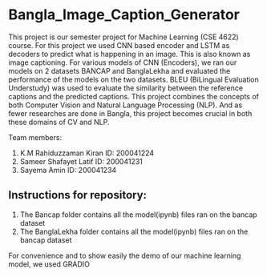# Bangla_Image_Caption_Generator

This project is our semester project for Machine Learning (CSE 4622) course. For this project we used CNN based encoder and LSTM as decoders to predict what is happening in an image.
This is also known as image captioning. For various models of CNN (Encoders), we ran our models on 2 datasets BANCAP and BanglaLekha and evaluated the performance of the models on the two datasets. BLEU (BiLingual Evaluation Understudy) was used to evaluate the similarity between the reference captions and the predicted captions. This project combines the concepts of both Computer Vision and Natural Language Processing (NLP). And as fewer researches are done in Bangla, this project becomes crucial in both these domains of CV and NLP.

Team members:
1. K.M Rahiduzzaman Kiran ID: 200041224
2. Sameer Shafayet Latif ID: 200041231
3. Sayema Amin ID: 200041234

Instructions for repository:
----------------------------------
1. The Bancap folder contains all the model(ipynb) files ran on the bancap dataset
2. The BanglaLekha folder contains all the model(ipynb) files ran on the bancap dataset

For convenience and to show easily the demo of our machine learning model, we used GRADIO 
